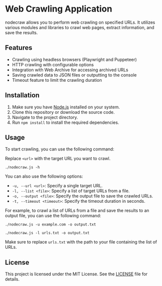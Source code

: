 # Web Crawling Application

nodecraw allows you to perform web crawling on specified URLs. It utilizes various modules and libraries to crawl web pages, extract information, and save the results.

## Features

- Crawling using headless browsers (Playwright and Puppeteer)
- HTTP crawling with configurable options
- Integration with Web Archive for accessing archived URLs
- Saving crawled data to JSON files or outputting to the console
- Timeout feature to limit the crawling duration

## Installation

1. Make sure you have [Node.js](https://nodejs.org/) installed on your system.
2. Clone this repository or download the source code.
3. Navigate to the project directory.
4. Run `npm install` to install the required dependencies.

## Usage

To start crawling, you can use the following command:


Replace `<url>` with the target URL you want to crawl.

`./nodecraw.js -h`

You can also use the following options:

- `-u, --url <url>`: Specify a single target URL.
- `-l, --list <file>`: Specify a list of target URLs from a file.
- `-o, --output <file>`: Specify the output file to save the crawled URLs.
- `-t, --timeout <timeout>`: Specify the timeout duration in seconds.

For example, to crawl a list of URLs from a file and save the results to an output file, you can use the following command:

```
./nodecraw.js -u example.com -o output.txt

```

```
./nodecraw.js -l urls.txt -o output.txt
```

Make sure to replace `urls.txt` with the path to your file containing the list of URLs.

## License

This project is licensed under the MIT License. See the [LICENSE](LICENSE) file for details.
